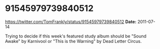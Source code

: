 # 91545979739840512
https://twitter.com/TomFrankly/status/91545979739840512
**Date:** 2011-07-14

Trying to decide if this week's featured study album should be "Sound Awake" by Karnivool or "This is the Warning" by Dead Letter Circus.
